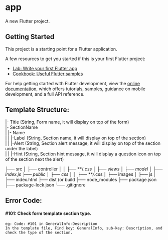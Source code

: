# app

A new Flutter project.

## Getting Started

This project is a starting point for a Flutter application.

A few resources to get you started if this is your first Flutter project:

- [Lab: Write your first Flutter app](https://docs.flutter.dev/get-started/codelab)
- [Cookbook: Useful Flutter samples](https://docs.flutter.dev/cookbook)

For help getting started with Flutter development, view the
[online documentation](https://docs.flutter.dev/), which offers tutorials,
samples, guidance on mobile development, and a full API reference.

## Template Structure:
|- Title (String, Form name, it will display on top of the form)  
|- SectionName  
|  |- Name   
|  |  |-Label (String, Section name, it will display on top of the section)  
|  |  |-Alert (String, Section alert message, it will display on top of the section under the label)  
|  |  |-Hint  (String, Section hint message, it will display a question icon on top of the section next the alert)  

├── src
│   ├── controller
│   │   ├── **/*.css
│   ├── views
│   ├── model
│   ├── index.js
├── public
│   ├── css
│   │   ├── **/*.css
│   ├── images
│   ├── js
│   ├── index.html
├── dist (or build
├── node_modules
├── package.json
├── package-lock.json
└── .gitignore

## Error Code:
#### \#101: Check form template section type.  
```
eg: Code: #101 in GeneralInfo-Description  
In the template file, Find key: GeneralInfo, sub-key: Description, and check the type of the section.  
```
